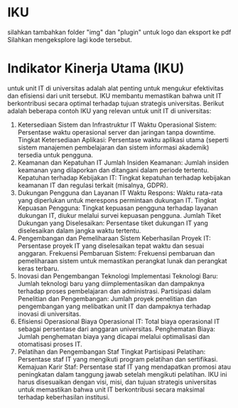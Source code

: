 # IKU
silahkan tambahkan folder "img" dan "plugin" untuk logo dan eksport ke pdf
Silahkan mengeksplore lagi kode tersebut.
# Indikator Kinerja Utama (IKU) 

untuk unit IT di universitas adalah alat penting untuk mengukur efektivitas dan efisiensi dari unit tersebut. IKU membantu memastikan bahwa unit IT berkontribusi secara optimal terhadap tujuan strategis universitas. Berikut adalah beberapa contoh IKU yang relevan untuk unit IT di universitas:

1. Ketersediaan Sistem dan Infrastruktur IT
Waktu Operasional Sistem: Persentase waktu operasional server dan jaringan tanpa downtime.
Tingkat Ketersediaan Aplikasi: Persentase waktu aplikasi utama (seperti sistem manajemen pembelajaran dan sistem informasi akademik) tersedia untuk pengguna.
2. Keamanan dan Kepatuhan IT
Jumlah Insiden Keamanan: Jumlah insiden keamanan yang dilaporkan dan ditangani dalam periode tertentu.
Kepatuhan terhadap Kebijakan IT: Tingkat kepatuhan terhadap kebijakan keamanan IT dan regulasi terkait (misalnya, GDPR).
3. Dukungan Pengguna dan Layanan IT
Waktu Respons: Waktu rata-rata yang diperlukan untuk merespons permintaan dukungan IT.
Tingkat Kepuasan Pengguna: Tingkat kepuasan pengguna terhadap layanan dukungan IT, diukur melalui survei kepuasan pengguna.
Jumlah Tiket Dukungan yang Diselesaikan: Persentase tiket dukungan IT yang diselesaikan dalam jangka waktu tertentu.
4. Pengembangan dan Pemeliharaan Sistem
Keberhasilan Proyek IT: Persentase proyek IT yang diselesaikan tepat waktu dan sesuai anggaran.
Frekuensi Pembaruan Sistem: Frekuensi pembaruan dan pemeliharaan sistem untuk memastikan perangkat lunak dan perangkat keras terbaru.
5. Inovasi dan Pengembangan Teknologi
Implementasi Teknologi Baru: Jumlah teknologi baru yang diimplementasikan dan dampaknya terhadap proses pembelajaran dan administrasi.
Partisipasi dalam Penelitian dan Pengembangan: Jumlah proyek penelitian dan pengembangan yang melibatkan unit IT dan dampaknya terhadap inovasi di universitas.
6. Efisiensi Operasional
Biaya Operasional IT: Total biaya operasional IT sebagai persentase dari anggaran universitas.
Penghematan Biaya: Jumlah penghematan biaya yang dicapai melalui optimalisasi dan otomatisasi proses IT.
7. Pelatihan dan Pengembangan Staf
Tingkat Partisipasi Pelatihan: Persentase staf IT yang mengikuti program pelatihan dan sertifikasi.
Kemajuan Karir Staf: Persentase staf IT yang mendapatkan promosi atau peningkatan dalam tanggung jawab setelah mengikuti pelatihan.
IKU ini harus disesuaikan dengan visi, misi, dan tujuan strategis universitas untuk memastikan bahwa unit IT berkontribusi secara maksimal terhadap keberhasilan institusi.
